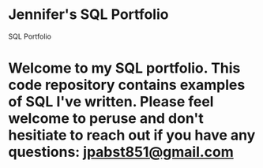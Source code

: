 # Jennifer's SQL Portfolio
SQL Portfolio

# Welcome to my SQL portfolio. This code repository contains examples of SQL I've written. Please feel welcome to peruse and don't hesitiate to reach out if you have any questions: jpabst851@gmail.com

